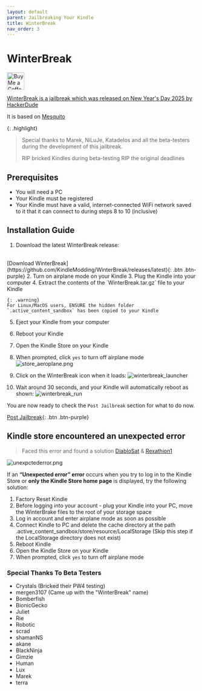 ```yaml
---
layout: default
parent: Jailbreaking Your Kindle
title: WinterBreak
nav_order: 3
---
```


# WinterBreak
<a href='https://ko-fi.com/hackerdude' target='_blank'><img height='35' style='border:0px;height:46px;' src='https://az743702.vo.msecnd.net/cdn/kofi3.png?v=0' border='0' alt='Buy Me a Coffee at ko-fi.com' />

WinterBreak is a jailbreak which was released on New Year's Day 2025 by [HackerDude](https://www.mobileread.com/forums/member.php?u=330416)

It is based on [Mesquito](../../mesquito/)

{: .highlight}
> Special thanks to Marek, NiLuJe, Katadelos and all the beta-testers during the development of this jailbreak.
>
> RIP bricked Kindles during beta-testing
> RIP the original deadlines

## Prerequisites
- You will need a PC
- Your Kindle must be registered
- Your Kindle must have a valid, internet-connected WiFi network saved to it that it can connect to during steps 8 to 10 (inclusive)

## Installation Guide
1. Download the latest WinterBreak release:
<br/>
[Download WinterBreak](https://github.com/KindleModding/WinterBreak/releases/latest){: .btn .btn-purple}
2. Turn on airplane mode on your Kindle
3. Plug the Kindle into your computer
4. Extract the contents of the `WinterBreak.tar.gz` file to your Kindle

    {: .warning}
    For Linux/MacOS users, ENSURE the hidden folder `.active_content_sandbox` has been copied to your Kindle
5. Eject your Kindle from your computer
6. Reboot your Kindle
7. Open the Kindle Store on your Kindle
8. When prompted, click `yes` to turn off airplane mode
![store_aeroplane.png](./store_aeroplane.png)

9. Click on the WinterBreak icon when it loads:
![winterbreak_launcher](./winterbreak_launcher.png)

10. Wait around 30 seconds, and your Kindle will automatically reboot as shown:
![winterbreak_run](./winterbreak_run.png)

You are now ready to check the `Post Jailbreak` section for what to do now.

[Post Jailbreak](../post-jailbreak/){: .btn .btn-purple}

## Kindle store encountered an unexpected error
> Faced this error and found a solution [DiabloSat](https://github.com/progzone122) & [Rexathion1](https://github.com/Rexathion1)

![unexpctederror.png](unexpctederror.png)

If an **“Unexpected error” error** occurs when you try to log in to the Kindle Store or **only the Kindle Store home page** is displayed, try the following solution:

1. Factory Reset Kindle
2. Before logging into your account - plug your Kindle into your PC, move the WinterBrake files to the root of your storage space
3. Log in account and enter airplane mode as soon as possible
4. Connect Kindle to PC and delete the cache directory at the path .active_content_sandbox/store/resource/LocalStorage (Skip this step if the LocalStorage directory does not exist)
5. Reboot Kindle
6. Open the Kindle Store on your Kindle
7. When prompted, click `yes` to turn off airplane mode

### Special Thanks To Beta Testers
- Crystals (Bricked their PW4 testing)
- mergen3107 (Came up with the "WinterBreak" name)
- Bomberfish
- BionicGecko
- Juliet
- Rie
- Robotic
- scrad
- shamanNS
- akane
- BlackNinja
- Gimzie
- Human
- Lux
- Marek
- terra
